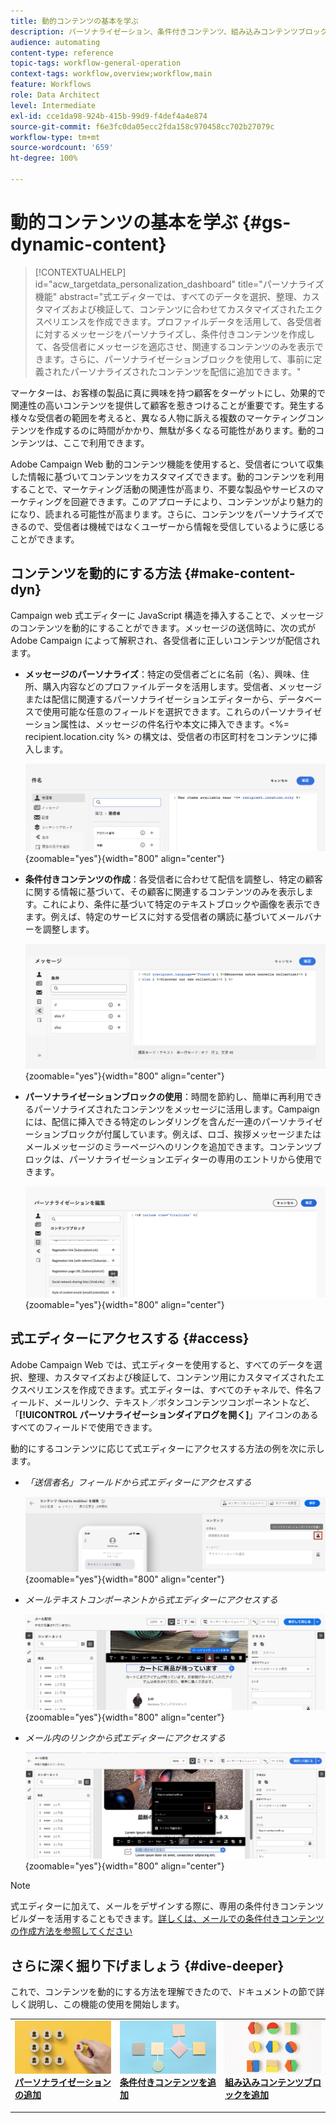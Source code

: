 ```yaml
---
title: 動的コンテンツの基本を学ぶ
description: パーソナライゼーション、条件付きコンテンツ、組み込みコンテンツブロックを使用して、コンテンツを動的にする方法を説明します。
audience: automating
content-type: reference
topic-tags: workflow-general-operation
context-tags: workflow,overview;workflow,main
feature: Workflows
role: Data Architect
level: Intermediate
exl-id: cce1da98-924b-415b-99d9-f4def4a4e874
source-git-commit: f6e3fc0da05ecc2fda158c970458cc702b27079c
workflow-type: tm+mt
source-wordcount: '659'
ht-degree: 100%

---
```


# 動的コンテンツの基本を学ぶ {#gs-dynamic-content}

>[!CONTEXTUALHELP]
>id="acw_targetdata_personalization_dashboard"
>title="パーソナライズ機能"
>abstract="式エディターでは、すべてのデータを選択、整理、カスタマイズおよび検証して、コンテンツに合わせてカスタマイズされたエクスペリエンスを作成できます。プロファイルデータを活用して、各受信者に対するメッセージをパーソナライズし、条件付きコンテンツを作成して、各受信者にメッセージを適応させ、関連するコンテンツのみを表示できます。さらに、パーソナライゼーションブロックを使用して、事前に定義されたパーソナライズされたコンテンツを配信に追加できます。"

マーケターは、お客様の製品に真に興味を持つ顧客をターゲットにし、効果的で関連性の高いコンテンツを提供して顧客を惹きつけることが重要です。発生する様々な受信者の範囲を考えると、異なる人物に訴える複数のマーケティングコンテンツを作成するのに時間がかかり、無駄が多くなる可能性があります。動的コンテンツは、ここで利用できます。

Adobe Campaign Web 動的コンテンツ機能を使用すると、受信者について収集した情報に基づいてコンテンツをカスタマイズできます。動的コンテンツを利用することで、マーケティング活動の関連性が高まり、不要な製品やサービスのマーケティングを回避できます。このアプローチにより、コンテンツがより魅力的になり、読まれる可能性が高まります。さらに、コンテンツをパーソナライズできるので、受信者は機械ではなくユーザーから情報を受信しているように感じることができます。

## コンテンツを動的にする方法 {#make-content-dyn}

Campaign web 式エディターに JavaScript 構造を挿入することで、メッセージのコンテンツを動的にすることができます。メッセージの送信時に、次の式が Adobe Campaign によって解釈され、各受信者に正しいコンテンツが配信されます。

* **メッセージのパーソナライズ**：特定の受信者ごとに名前（名）、興味、住所、購入内容などのプロファイルデータを活用します。受信者、メッセージまたは配信に関連するパーソナライゼーションエディターから、データベースで使用可能な任意のフィールドを選択できます。これらのパーソナライゼーション属性は、メッセージの件名行や本文に挿入できます。&lt;%= recipient.location.city %> の構文は、受信者の市区町村をコンテンツに挿入します。

  ![](assets/perso-subject-line.png){zoomable="yes"}{width="800" align="center"}

* **条件付きコンテンツの作成**：各受信者に合わせて配信を調整し、特定の顧客に関する情報に基づいて、その顧客に関連するコンテンツのみを表示します。これにより、条件に基づいて特定のテキストブロックや画像を表示できます。例えば、特定のサービスに対する受信者の購読に基づいてメールバナーを調整します。

  ![](assets/condition-sample.png){zoomable="yes"}{width="800" align="center"}

* **パーソナライゼーションブロックの使用**：時間を節約し、簡単に再利用できるパーソナライズされたコンテンツをメッセージに活用します。Campaign には、配信に挿入できる特定のレンダリングを含んだ一連のパーソナライゼーションブロックが付属しています。例えば、ロゴ、挨拶メッセージまたはメールメッセージのミラーページへのリンクを追加できます。コンテンツブロックは、パーソナライゼーションエディターの専用のエントリから使用できます。

  ![](assets/content-blocks.png){zoomable="yes"}{width="800" align="center"}

## 式エディターにアクセスする {#access}

Adobe Campaign Web では、式エディターを使用すると、すべてのデータを選択、整理、カスタマイズおよび検証して、コンテンツ用にカスタマイズされたエクスペリエンスを作成できます。式エディターは、すべてのチャネルで、件名フィールド、メールリンク、テキスト／ボタンコンテンツコンポーネントなど、「**[!UICONTROL パーソナライゼーションダイアログを開く]**」アイコンのあるすべてのフィールドで使用できます。

動的にするコンテンツに応じて式エディターにアクセスする方法の例を次に示します。

* *「送信者名」フィールドから式エディターにアクセスする*

  ![](assets/expression-editor-access.png){zoomable="yes"}{width="800" align="center"}

* *メールテキストコンポーネントから式エディターにアクセスする*

  ![](assets/expression-editor-access-email.png){zoomable="yes"}{width="800" align="center"}

* *メール内のリンクから式エディターにアクセスする*

  ![](assets/perso-link-insert-icon.png){zoomable="yes"}{width="800" align="center"}

>[!NOTE]
>
>式エディターに加えて、メールをデザインする際に、専用の条件付きコンテンツビルダーを活用することもできます。[詳しくは、メールでの条件付きコンテンツの作成方法を参照してください](conditions.md)

## さらに深く掘り下げましょう {#dive-deeper}

これで、コンテンツを動的にする方法を理解できたので、ドキュメントの節で詳しく説明し、この機能の使用を開始します。

<table style="table-layout:fixed"><tr style="border: 0;">
<td>
<a href="personalize.md">
<img alt="コンテンツのパーソナライズ" src="assets/do-not-localize/dynamic-personalization.jpg">
</a>
<div>
<a href="personalize.md"><strong>パーソナライゼーションの追加</strong></a>
</div>
<p>
</td>
<td>
<a href="conditions.md">
<img alt="リード" src="assets/do-not-localize/dynamic-conditional.jpg">
</a>
<div><a href="conditions.md"><strong>条件付きコンテンツを追加</strong>
</div>
<p>
</td>
<td>
<a href="content-blocks.md">
<img alt="低頻度" src="assets/do-not-localize/dynamic-content-blocks.jpg">
</a>
<div>
<a href="content-blocks.md"><strong>組み込みコンテンツブロックを追加</strong></a>
</div>
<p></td>
</tr></table>
